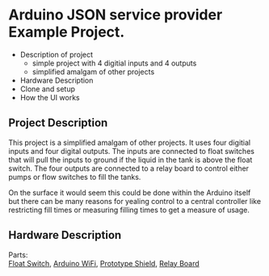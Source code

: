 # Arduino JSON service provider Example Project.

+ Description of project
    - simple project with 4 digitial inputs and 4 outputs
    - simplified amalgam of other projects
+ Hardware Description
+ Clone and setup
+ How the UI works

## Project Description

This project is a simplified amalgam of other projects. It uses four digitial inputs and four digital outputs. The inputs are connected to float switches that will pull the inputs to ground if the liquid in the tank is above the float switch. The four outputs are connected to a relay board to control either pumps or flow switches to fill the tanks. 

On the surface it would seem this could be done within the Arduino itself but there can be many reasons for yealing control to a central controller like restricting fill times or measuring filling times to get a measure of usage. 

## Hardware Description

Parts:  
[Float Switch](https://www.amazon.com/Anndason-Pieces-Aquarium-Mounted-Horizontal/dp/B071ZG4Y34), 
[Arduino WiFi](https://www.amazon.com/Arduino-UNO-WiFi-REV2-ABX00021/dp/B07MK598QV), 
[Prototype Shield](https://www.amazon.com/ElectroCookie-Arduino-Prototype-Stackable-Expansion/dp/B084CX1RVY), 
[Relay Board](https://www.amazon.com/ELEGOO-Channel-Optocoupler-Arduino-Raspberry/dp/B01HEQF5HU/) 


